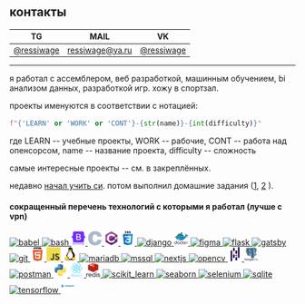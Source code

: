 ## контакты
|  TG         	| MAIL            	| VK         	|
|----------------------	|-----------------	|------------	|
| [@ressiwage](https://t.me/ressiwage) 	| [ressiwage@ya.ru](mailto:ressiwage@ya.ru) 	| [@ressiwage](https://vk.com/ressiwage) 	|
___
я работал с ассемблером, веб разработкой, машинным обучением, bi анализом данных, разработкой игр.
хожу в спортзал.


проекты именуются в соответствии с нотацией: 
```python
f"{'LEARN' or 'WORK' or 'CONT'}-{str(name)}-{int(difficulty)}"
```
где LEARN -- учебные проекты, WORK -- рабочие, CONT -- работа над опенсорсом, name -- название проекта, difficulty -- сложность 

самые интересные проекты -- см. в закреплённых.

недавно [начал учить си](https://github.com/ressiwage/LEARN-clang-stepik-course-5).
потом выполнил домашние задания ([1](https://github.com/ressiwage/LEARN-sysprog-ms-5), [2](https://github.com/ressiwage/LEARN-sysprog-bash-5) ).

#### сокращенный перечень технологий с которыми я работал (лучше с vpn)
<p align="left">
 <a href="https://babeljs.io/" rel="noreferrer" target="_blank" title="babel">
  <img alt="babel" height="25" src="https://www.vectorlogo.zone/logos/babeljs/babeljs-icon.svg" width="25"/>
 </a>
 <a href="https://www.gnu.org/software/bash/" rel="noreferrer" target="_blank" title="bash">
  <img alt="bash" height="25" src="https://www.vectorlogo.zone/logos/gnu_bash/gnu_bash-icon.svg" width="25"/>
 </a>
 <a href="https://getbootstrap.com" rel="noreferrer" target="_blank" title="bootstrap">
  <img alt="bootstrap" height="25" src="https://raw.githubusercontent.com/devicons/devicon/master/icons/bootstrap/bootstrap-plain-wordmark.svg" width="25"/>
 </a>
 <a href="https://www.cprogramming.com/" rel="noreferrer" target="_blank" title="c">
  <img alt="c" height="25" src="https://raw.githubusercontent.com/devicons/devicon/master/icons/c/c-original.svg" width="25"/>
 </a>
 <a href="https://www.w3schools.com/cs/" rel="noreferrer" target="_blank" title="csharp">
  <img alt="csharp" height="25" src="https://raw.githubusercontent.com/devicons/devicon/master/icons/csharp/csharp-original.svg" width="25"/>
 </a>
 <a href="https://www.w3schools.com/css/" rel="noreferrer" target="_blank" title="css3">
  <img alt="css3" height="25" src="https://raw.githubusercontent.com/devicons/devicon/master/icons/css3/css3-original-wordmark.svg" width="25"/>
 </a>
 <a href="https://www.djangoproject.com/" rel="noreferrer" target="_blank" title="django">
  <img alt="django" height="25" src="https://cdn.worldvectorlogo.com/logos/django.svg" width="25"/>
 </a>
 <a href="https://www.docker.com/" rel="noreferrer" target="_blank" title="docker">
  <img alt="docker" height="25" src="https://raw.githubusercontent.com/devicons/devicon/master/icons/docker/docker-original-wordmark.svg" width="25"/>
 </a>
 <a href="https://www.figma.com/" rel="noreferrer" target="_blank" title="figma">
  <img alt="figma" height="25" src="https://www.vectorlogo.zone/logos/figma/figma-icon.svg" width="25"/>
 </a>
 <a href="https://flask.palletsprojects.com/" rel="noreferrer" target="_blank" title="flask">
  <img alt="flask" height="25" src="https://flask.palletsprojects.com/en/stable/_static/flask-logo.svg" width="25"/>
 </a>
 <a href="https://www.gatsbyjs.com/" rel="noreferrer" target="_blank" title="gatsby">
  <img alt="gatsby" height="25" src="https://www.vectorlogo.zone/logos/gatsbyjs/gatsbyjs-icon.svg" width="25"/>
 </a>
 <a href="https://git-scm.com/" rel="noreferrer" target="_blank" title="git">
  <img alt="git" height="25" src="https://www.vectorlogo.zone/logos/git-scm/git-scm-icon.svg" width="25"/>
 </a>
 <a href="https://www.w3.org/html/" rel="noreferrer" target="_blank" title="html5">
  <img alt="html5" height="25" src="https://raw.githubusercontent.com/devicons/devicon/master/icons/html5/html5-original-wordmark.svg" width="25"/>
 </a>
 <a href="https://developer.mozilla.org/en-US/docs/Web/JavaScript" rel="noreferrer" target="_blank" title="javascript">
  <img alt="javascript" height="25" src="https://raw.githubusercontent.com/devicons/devicon/master/icons/javascript/javascript-original.svg" width="25"/>
 </a>
 <a href="https://www.linux.org/" rel="noreferrer" target="_blank" title="linux">
  <img alt="linux" height="25" src="https://raw.githubusercontent.com/devicons/devicon/master/icons/linux/linux-original.svg" width="25"/>
 </a>
 <a href="https://mariadb.org/" rel="noreferrer" target="_blank" title="mariadb">
  <img alt="mariadb" height="25" src="https://www.vectorlogo.zone/logos/mariadb/mariadb-icon.svg" width="25"/>
 </a>
 <a href="https://www.microsoft.com/en-us/sql-server" rel="noreferrer" target="_blank" title="mssql">
  <img alt="mssql" height="25" src="https://www.svgrepo.com/show/303229/microsoft-sql-server-logo.svg" width="25"/>
 </a>
 <a href="https://nextjs.org/" rel="noreferrer" target="_blank" title="nextjs">
  <img alt="nextjs" height="25" src="https://cdn.worldvectorlogo.com/logos/nextjs-2.svg" width="25"/>
 </a>
 <a href="https://opencv.org/" rel="noreferrer" target="_blank" title="opencv">
  <img alt="opencv" height="25" src="https://www.vectorlogo.zone/logos/opencv/opencv-icon.svg" width="25"/>
 </a>
 <a href="https://pandas.pydata.org/" rel="noreferrer" target="_blank" title="pandas">
  <img alt="pandas" height="25" src="https://raw.githubusercontent.com/devicons/devicon/2ae2a900d2f041da66e950e4d48052658d850630/icons/pandas/pandas-original.svg" width="25"/>
 </a>
 <a href="https://www.postgresql.org" rel="noreferrer" target="_blank" title="postgresql">
  <img alt="postgresql" height="25" src="https://raw.githubusercontent.com/devicons/devicon/master/icons/postgresql/postgresql-original-wordmark.svg" width="25"/>
 </a>
 <a href="https://postman.com" rel="noreferrer" target="_blank" title="postman">
  <img alt="postman" height="25" src="https://www.vectorlogo.zone/logos/getpostman/getpostman-icon.svg" width="25"/>
 </a>
 <a href="https://www.python.org" rel="noreferrer" target="_blank" title="python">
  <img alt="python" height="25" src="https://raw.githubusercontent.com/devicons/devicon/master/icons/python/python-original.svg" width="25"/>
 </a>
 <a href="https://reactjs.org/" rel="noreferrer" target="_blank" title="react">
  <img alt="react" height="25" src="https://raw.githubusercontent.com/devicons/devicon/master/icons/react/react-original-wordmark.svg" width="25"/>
 </a>
 <a href="https://redis.io" rel="noreferrer" target="_blank" title="redis">
  <img alt="redis" height="25" src="https://raw.githubusercontent.com/devicons/devicon/master/icons/redis/redis-original-wordmark.svg" width="25"/>
 </a>
 <a href="https://scikit-learn.org/" rel="noreferrer" target="_blank" title="scikit_learn">
  <img alt="scikit_learn" height="25" src="https://upload.wikimedia.org/wikipedia/commons/0/05/Scikit_learn_logo_small.svg" width="25"/>
 </a>
 <a href="https://seaborn.pydata.org/" rel="noreferrer" target="_blank" title="seaborn">
  <img alt="seaborn" height="25" src="https://seaborn.pydata.org/_images/logo-mark-lightbg.svg" width="25"/>
 </a>
 <a href="https://www.selenium.dev" rel="noreferrer" target="_blank" title="selenium">
  <img alt="selenium" height="25" src="https://raw.githubusercontent.com/detain/svg-logos/780f25886640cef088af994181646db2f6b1a3f8/svg/selenium-logo.svg" width="25"/>
 </a>
 <a href="https://www.sqlite.org/" rel="noreferrer" target="_blank" title="sqlite">
  <img alt="sqlite" height="25" src="https://www.vectorlogo.zone/logos/sqlite/sqlite-icon.svg" width="25"/>
 </a>
 <a href="https://www.tensorflow.org" rel="noreferrer" target="_blank" title="tensorflow">
  <img alt="tensorflow" height="25" src="https://www.vectorlogo.zone/logos/tensorflow/tensorflow-icon.svg" width="25"/>
 </a>
 <a href="https://webpack.js.org" rel="noreferrer" target="_blank" title="webpack">
  <img alt="webpack" height="25" src="https://raw.githubusercontent.com/devicons/devicon/d00d0969292a6569d45b06d3f350f463a0107b0d/icons/webpack/webpack-original-wordmark.svg" width="25"/>
 </a>
</p>

